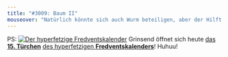```yaml
---
title: "#3009: Baum II"
mouseover: "Natürlich könnte sich auch Wurm beteiligen, aber der Hilft gerade dem Hoppelwesen im Fredventskalender."
---
```


PS:
<a href="http://www.fonflatter.de/der-fetzige-fredventskalender-2013"><img title="Der hyperfetzige Fredventskalender" src="http://www.fonflatter.de/adv12/fredventskalender_banner.png"></a>
Grinsend öffnet sich heute <a href="http://www.fonflatter.de/2013/12/15/das-15-tuerchen" title="Das 15. Türchen">das <strong>15. Türchen</strong></a> <a href="http://www.fonflatter.de/der-fetzige-fredventskalender-2013" title="Der hyperfetzige Fredventskalender 2013">des hyperfetzigen <strong>Fredventskalenders</strong></a>!
Huhuu!

